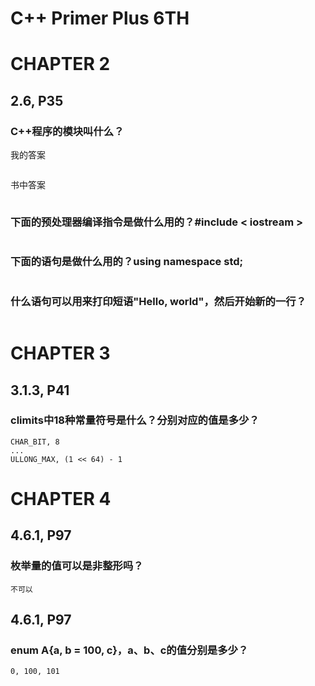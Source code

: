 # C++ Primer Plus 6TH

# CHAPTER 2

## 2.6, P35

### C++程序的模块叫什么？

我的答案
```
```

书中答案
```
```

### 下面的预处理器编译指令是做什么用的？#include < iostream >
```
```

### 下面的语句是做什么用的？using namespace std;
```
```

### 什么语句可以用来打印短语"Hello, world"，然后开始新的一行？
```
```

# CHAPTER 3

## 3.1.3, P41

### climits中18种常量符号是什么？分别对应的值是多少？
```
CHAR_BIT, 8
...
ULLONG_MAX, (1 << 64) - 1
```

# CHAPTER 4

## 4.6.1, P97

### 枚举量的值可以是非整形吗？
```
不可以
```

## 4.6.1, P97

### enum A{a, b = 100, c}，a、b、c的值分别是多少？
```
0, 100, 101
```
